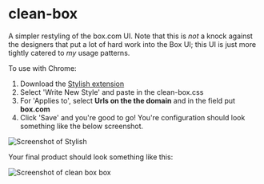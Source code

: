 clean-box
=========

A simpler restyling of the box.com UI. Note that this is *not* a knock against the designers that put a lot of hard work into the Box UI; this UI is just more tightly catered to *my* usage patterns.

To use with Chrome:

1. Download the [Stylish extension](https://chrome.google.com/webstore/detail/stylish/fjnbnpbmkenffdnngjfgmeleoegfcffe?hl=en)
2. Select 'Write New Style' and paste in the clean-box.css
3. For 'Applies to', select **Urls on the the domain** and in the field put **box.com**
4. Click 'Save' and you're good to go! You're configuration should look something like the below screenshot.

![Screenshot of Stylish](https://www.evernote.com/shard/s146/sh/f32b1966-670e-4b48-920a-01977c3fcb2b/a946c6737cef7e5480def78b2f28338c/deep/0/Edit%20Style%20Clean%20Box.png)

Your final product should look something like this:

![Screenshot of clean box box](https://www.evernote.com/shard/s146/sh/eb7bddf2-1f12-4cc7-8362-b62fbb60c724/8830a23468f2d8e67606082be4c0cce6/deep/0/1-6-14,-12-40-AM.png)

